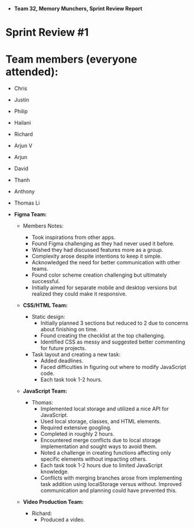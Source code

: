 - **Team 32, Memory Munchers, Sprint Review Report**
# Sprint Review #1

# Team members (everyone attended):

- Chris
- Justin
- Philip
- Hailani
- Richard
- Arjun V
- Arjun
- David
- Thanh
- Anthony
- Thomas Li
    

- **Figma Team:**
    - Members Notes:
      - Took inspirations from other apps.
      - Found Figma challenging as they had never used it before.
      - Wished they had discussed features more as a group.
      - Complexity arose despite intentions to keep it simple.
      - Acknowledged the need for better communication with other teams.
      - Found color scheme creation challenging but ultimately successful.
      - Initially aimed for separate mobile and desktop versions but realized they could make it responsive.
  
  - **CSS/HTML Team:**
    - Static design:
      - Initially planned 3 sections but reduced to 2 due to concerns about finishing on time.
      - Found creating the checklist at the top challenging.
      - Identified CSS as messy and suggested better commenting for future projects.
    - Task layout and creating a new task:
      - Added deadlines.
      - Faced difficulties in figuring out where to modify JavaScript code.
      - Each task took 1-2 hours.

  - **JavaScript Team:**
    - Thomas:
      - Implemented local storage and utilized a nice API for JavaScript.
      - Used local storage, classes, and HTML elements.
      - Required extensive googling.
      - Completed in roughly 2 hours.
      - Encountered merge conflicts due to local storage implementation and sought ways to avoid them.
      - Noted a challenge in creating functions affecting only specific elements without impacting others.
      - Each task took 1-2 hours due to limited JavaScript knowledge.
      - Conflicts with merging branches arose from implementing task addition using localStorage versus without. Improved communication and planning could have prevented this.

  - **Video Production Team:**
    - Richard:
      - Produced a video.

